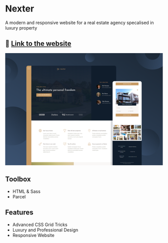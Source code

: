 # Nexter

A modern and responsive website for a real estate agency specalised in luxury property

## 🔗 [Link to the website](https://nexter-cem.netlify.app/)

![Showcase - Nexter](showcase.png?raw=true 'Showcase - Nexter')

## Toolbox

- HTML & Sass
- Parcel

## Features

- Advanced CSS Grid Tricks
- Luxury and Professional Design
- Responsive Website
